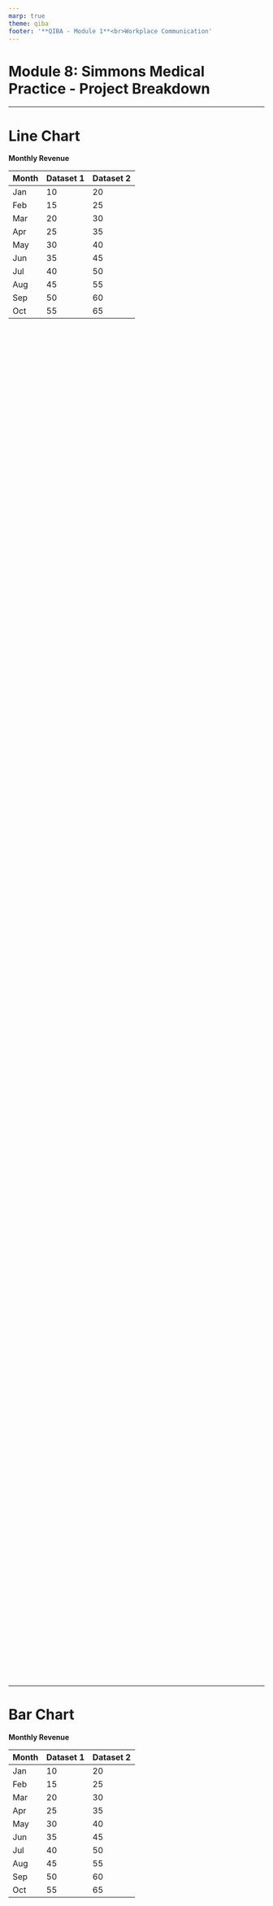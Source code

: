 ```yaml
---
marp: true
theme: qiba
footer: '**QIBA - Module 1**<br>Workplace Communication'
---
```


<script src="./themes/timer.js"></script>
<script src="https://cdn.jsdelivr.net/npm/chart.js"></script>
<script src="https://cdn.jsdelivr.net/npm/chartjs-plugin-datalabels@2"></script>
<script src="./themes/charts.js"></script>

<!-- 
_class: title
-->

# Module 8: Simmons Medical Practice - Project Breakdown

---

<!-- 
footer: ""
 -->

# Line Chart

<div class='data-table' data-chart-type='line' style='height: 75vh'>

**Monthly Revenue**

| Month | Dataset 1 | Dataset 2 |
| ----- | --------- | --------- |
| Jan   | 10        | 20        |
| Feb   | 15        | 25        |
| Mar   | 20        | 30        |
| Apr   | 25        | 35        |
| May   | 30        | 40        |
| Jun   | 35        | 45        |
| Jul   | 40        | 50        |
| Aug   | 45        | 55        |
| Sep   | 50        | 60        |
| Oct   | 55        | 65        |

</div>

---

# Bar Chart

<div class='data-table' data-chart-type='bar' style='height: 75vh'>

**Monthly Revenue**

| Month | Dataset 1 | Dataset 2 |
| ----- | --------- | --------- |
| Jan   | 10        | 20        |
| Feb   | 15        | 25        |
| Mar   | 20        | 30        |
| Apr   | 25        | 35        |
| May   | 30        | 40        |
| Jun   | 35        | 45        |
| Jul   | 40        | 50        |
| Aug   | 45        | 55        |
| Sep   | 50        | 60        |
| Oct   | 55        | 65        |

</div>


---

# SWOT Analysis

<div class="chart-container" style="position: relative; height:75vh;">
    <canvas id="myChart"></canvas>
</div>

<script>
  const colors = {
    strengths: {
      backgroundColor: 'rgb(255, 99, 132.2)',
      borderColor: 'rgb(255, 99, 132)',
    }
  }

  const ctx = document.getElementById('myChart');
const data = {
  "datasets": [
    {
      "label": "Strengths",
      "data": [
        { "x": -0.1, "y": 0.9, "title": "Reputation", "description": "Established medical practice with a strong reputation." },
        { "x": -0.1, "y": 0.8, "title": "Ownership of premises", "description": "Ownership of the premises provides stability and control." },
        { "x": -0.45, "y": 0.1, "title": "Equipment", "description": "Specialised medical equipment enhances patient care." },
        { "x": -0.5, "y": 0.5, "title": "Dedicated Staff", "description": "Dedicated staff members with a mix of medical and administrative roles." },
        { "x": -0.9, "y": 0.1, "title": "IT Infrastructure control", "description": "In-house IT maintenance and data storage for better control and security." },
        { "x": -0.4, "y": 0.4, "title": "Bulk billing", "description": "Bulk billing system for patient convenience." },
        { "x": -0.1, "y": 0.1, "title": "Specialists", "description": "Visiting specialists add value to the clinic's services." }
      ],
      "backgroundColor": "rgb(75, 192, 192)",
      "borderColor": "rgb(75, 192, 192)"
    },
    {
      "label": "Weaknesses",
      "data": [
        { "x": -0.45, "y": -0.1, "title": "Leased equipment", "description": "Reliance on expensive leased specialist medical equipment." },
        { "x": -0.3, "y": -0.8, "title": "Unreliable IT infrastructure", "description": "Potential challenges in IT network reliability." },
        { "x": -0.4, "y": -0.7, "title": "Lack of integration", "description": "Complex accounting software and lack of integration with patient management system." },
        { "x": -0.5, "y": -0.6, "title": "Limited automation", "description": "Manual appointment reminders without automation." },
        { "x": -0.9, "y": -0.9, "title": "Overworked owner", "description": "Dr Simmons's responsibility for all IT maintenance, data storage, and consumables." }
      ],
      "backgroundColor": "rgb(255, 99, 132)",
      "borderColor": "rgb(255, 99, 132)"
    },
    {
      "label": "Opportunities",
      "data": [
        { "x": 0.1, "y": 0.85, "title": "Collaboration", "description": "Collaboration with other healthcare providers for integrated care." },
        { "x": 0.5, "y": 0.5, "title": "Expansion of services", "description": "Adding new services such as physical therapy, mental health counseling, or specialized clinics (e.g., diabetic care, pediatric care) can attract a broader patient base" },

      ],
      "backgroundColor": "rgb(54, 162, 235)",
      "borderColor": "rgb(54, 162, 235)"
    },
    {
      "label": "Threats",
      "data": [
        { "x": 0.6, "y": -0.9, "title": "Disruption", "description": "Disruption of services due to IT system failures or downtime." },
        { "x": 0.7, "y": -0.8, "title": "Infrastructure damage", "description": "Damage to equipment or premises affecting clinic operations." },
        { "x": 0.8, "y": -0.7, "title": "Cyber threats", "description": "Data breaches and cyber attacks on patient information." },
        { "x": 0.9, "y": -0.6, "title": "Competition", "description": "Competition from other medical practices and healthcare providers." },
        { "x": 0.5, "y": -0.5, "title": "Rising Costs", "description": "Rising costs of medical equipment and technology upgrades." },
        { "x": 0.4, "y": -0.4, "title": "Patient Dissatisfaction", "description": "Patient dissatisfaction with service quality and waiting times." }
      ],
      "backgroundColor": "rgb(255, 206, 86)",
      "borderColor": "rgb(255, 206, 86)"
    }
  ]
};

  const quadrants = {
    id: 'quadrants',
    beforeDraw(chart, args, options) {
      const {ctx, chartArea: {left, top, right, bottom}, scales: {x, y}} = chart;
      const midX = x.getPixelForValue(0);
      const midY = y.getPixelForValue(0);
      ctx.save();
      ctx.fillStyle = options.topLeft;
      ctx.fillRect(left, top, midX - left, midY - top);
      ctx.fillStyle = options.topRight;
      ctx.fillRect(midX, top, right - midX, midY - top);
      ctx.fillStyle = options.bottomRight;
      ctx.fillRect(midX, midY, right - midX, bottom - midY);
      ctx.fillStyle = options.bottomLeft;
      ctx.fillRect(left, midY, midX - left, bottom - midY);
      ctx.restore();
    }
  };
  const config = {
    type: 'scatter',
    data: data,
    options: {
      plugins: {
        quadrants: {
          bottomLeft: 'rgb(255, 204, 204)', // red
          topRight: 'rgb(204, 230, 255)', // blue
          topLeft: 'rgb(217, 235, 235)', // green
          bottomRight: 'rgb(255, 243, 204)', // yellow
        },
        tooltip: {
            enabled: true,
            callbacks: {
                label: function(context) {
                    return context.dataset.data[context.dataIndex].description;
                }
            }
        },
        datalabels: {
          display: true,
          formatter: function(value, context) {
            return context.dataset.data[context.dataIndex].title;
          },
          align: 'bottom',
        }
      },
      aspectRatio: 1,
      // Limit the range to -1 to 1
      scales: {
        x: {
          min: -1,
          max: 1,
          ticks: {
            callback: function(value) {
              if (value === -1) {
                return 'Internal';
              } else if (value === 1) {
                return 'External';
              }
            }
          }
        },
        y: {
          min: -1,
          max: 1,
          ticks: {
            callback: function(value) {
              if (value === -1) {
                return 'Harmful';
              } else if (value === 1) {
                return 'Beneficial';
              }
            }
          }
        }
      }
    },
    plugins: [quadrants, ChartDataLabels]
  };

  new Chart(ctx, config);
</script>